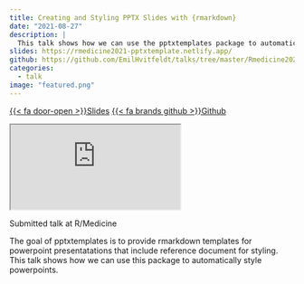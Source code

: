 ```yaml
---
title: Creating and Styling PPTX Slides with {rmarkdown}
date: "2021-08-27"
description: |
  This talk shows how we can use the pptxtemplates package to automatically style powerpoints.
slides: https://rmedicine2021-pptxtemplate.netlify.app/
github: https://github.com/EmilHvitfeldt/talks/tree/master/Rmedicine2021-pptxtemplate
categories:
  - talk
image: "featured.png"
---
```






<a href="https://rmedicine2021-pptxtemplate.netlify.app/" class="listing-slides btn-links">{{< fa door-open >}}Slides<a>
<a href="https://github.com/EmilHvitfeldt/talks/tree/master/Rmedicine2021-pptxtemplate" class="listing-github btn-links">{{< fa brands github >}}Github<a>
      
<iframe class="slide-deck" src="https://rmedicine2021-pptxtemplate.netlify.app/"></iframe>

Submitted talk at R/Medicine

The goal of pptxtemplates is to provide rmarkdown templates for powerpoint presentatations that include reference document for styling. This talk shows how we can use this package to automatically style powerpoints.
